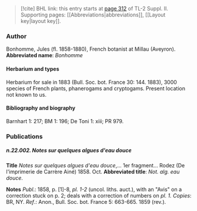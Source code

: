 > [!cite] BHL link: this entry starts at [page 312](https://www.biodiversitylibrary.org/page/33265509) of TL-2 Suppl. II.
> Supporting pages: [[Abbreviations|abbreviations]], [[Layout key|layout key]].

### Author

Bonhomme, Jules (fl. 1858-1880), French botanist at Millau (Aveyron). 
**Abbreviated name**: *Bonhomme*

#### Herbarium and types

Herbarium for sale in 1883 (Bull. Soc. bot. France 30: 144. 1883), 3000 species of French plants, phanerogams and cryptogams. Present location not known to us.

#### Bibliography and biography

Barnhart 1: 217; BM 1: 196; De Toni 1: xiii; PR 979.

### Publications

##### n.22.002. Notes sur quelques algues d'eau douce

**Title**
*Notes sur quelques algues d'eau douce*,... 1er fragment... Rodez (De l'imprimerie de Carrère Ainé) 1858. Oct.
**Abbreviated title**: *Not. alg. eau douce*.

**Notes**
*Publ*.: 1858, p. \[1\]-8, *pl. 1-2* (uncol. liths. auct.), with an "Avis" on a correction stuck on p. 2; deals with a correction of numbers on *pl. 1.* *Copies*: BR, NY.
*Ref*.: Anon., Bull. Soc. bot. France 5: 663-665. 1859 (rev.).

